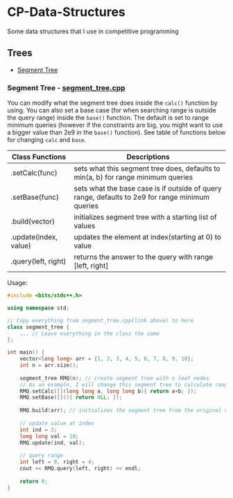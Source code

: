 # CP-Data-Structures
Some data structures that I use in competitive programming

## Trees
 - [Segment Tree](https://github.com/David1425/CP-Data-Structures/blob/main/README.md#segment-tree---segment_treecpp)

### Segment Tree - [segment_tree.cpp](https://github.com/David1425/CP-Data-Structures/blob/main/Trees/segment_tree.cpp)
You can modify what the segment tree does inside the `calc()` function by using. You can also set a base case (for when searching range is outside the query range) inside the `base()` function. The default is set to range minimum queries (however if the constraints are big, you might want to use a bigger value than 2e9 in the `base()` function). See table of functions below for changing `calc` and `base`.

| Class Functions | Descriptions |
|-----------------|--------------|
| .setCalc(func) | sets what this segment tree does, defaults to min(a, b) for range minimum queries |
| .setBase(func) | sets what the base case is if outside of query range, defaults to 2e9 for range minimum queries |
| .build(vector) | initializes segment tree with a starting list of values |
| .update(index, value) | updates the element at index(starting at 0) to value |
| .query(left, right) | returns the answer to the query with range [left, right]|

Usage:
```cpp
#include <bits/stdc++.h>

using namespace std;

// Copy everything from segment_tree.cpp(link above) to here
class segment_tree {
    ... // Leave everything in the class the same
};

int main() {
    vector<long long> arr = {1, 2, 3, 4, 5, 6, 7, 8, 9, 10};
    int n = arr.size();
    
    segment_tree RMQ(n); // create segment tree with n leaf nodes
    // As an example, I will change this segment tree to calculate range sum queries
    RMQ.setCalc([](long long a, long long b){ return a+b; });
    RMQ.setBase([](){ return 0LL; });
    
    RMQ.build(arr); // initializes the segment tree from the original vector
    
    // update value at index
    int ind = 3;
    long long val = 10;
    RMQ.update(ind, val);
    
    // query range
    int left = 0, right = 4;
    cout << RMQ.query(left, right) << endl;
    
    return 0;
}

```
